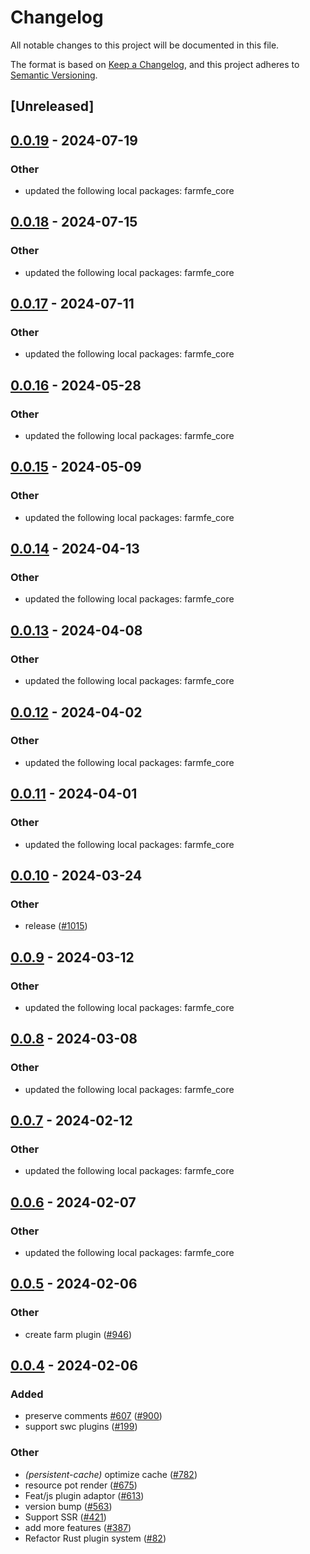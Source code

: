 # Changelog
All notable changes to this project will be documented in this file.

The format is based on [Keep a Changelog](https://keepachangelog.com/en/1.0.0/),
and this project adheres to [Semantic Versioning](https://semver.org/spec/v2.0.0.html).

## [Unreleased]

## [0.0.19](https://github.com/farm-fe/farm/compare/farmfe_toolkit_plugin_types-v0.0.18...farmfe_toolkit_plugin_types-v0.0.19) - 2024-07-19

### Other
- updated the following local packages: farmfe_core

## [0.0.18](https://github.com/farm-fe/farm/compare/farmfe_toolkit_plugin_types-v0.0.17...farmfe_toolkit_plugin_types-v0.0.18) - 2024-07-15

### Other
- updated the following local packages: farmfe_core

## [0.0.17](https://github.com/farm-fe/farm/compare/farmfe_toolkit_plugin_types-v0.0.16...farmfe_toolkit_plugin_types-v0.0.17) - 2024-07-11

### Other
- updated the following local packages: farmfe_core

## [0.0.16](https://github.com/farm-fe/farm/compare/farmfe_toolkit_plugin_types-v0.0.15...farmfe_toolkit_plugin_types-v0.0.16) - 2024-05-28

### Other
- updated the following local packages: farmfe_core

## [0.0.15](https://github.com/farm-fe/farm/compare/farmfe_toolkit_plugin_types-v0.0.14...farmfe_toolkit_plugin_types-v0.0.15) - 2024-05-09

### Other
- updated the following local packages: farmfe_core

## [0.0.14](https://github.com/farm-fe/farm/compare/farmfe_toolkit_plugin_types-v0.0.13...farmfe_toolkit_plugin_types-v0.0.14) - 2024-04-13

### Other
- updated the following local packages: farmfe_core

## [0.0.13](https://github.com/farm-fe/farm/compare/farmfe_toolkit_plugin_types-v0.0.12...farmfe_toolkit_plugin_types-v0.0.13) - 2024-04-08

### Other
- updated the following local packages: farmfe_core

## [0.0.12](https://github.com/farm-fe/farm/compare/farmfe_toolkit_plugin_types-v0.0.11...farmfe_toolkit_plugin_types-v0.0.12) - 2024-04-02

### Other
- updated the following local packages: farmfe_core

## [0.0.11](https://github.com/farm-fe/farm/compare/farmfe_toolkit_plugin_types-v0.0.10...farmfe_toolkit_plugin_types-v0.0.11) - 2024-04-01

### Other
- updated the following local packages: farmfe_core

## [0.0.10](https://github.com/farm-fe/farm/compare/farmfe_toolkit_plugin_types-v0.0.9...farmfe_toolkit_plugin_types-v0.0.10) - 2024-03-24

### Other
- release ([#1015](https://github.com/farm-fe/farm/pull/1015))

## [0.0.9](https://github.com/farm-fe/farm/compare/farmfe_toolkit_plugin_types-v0.0.8...farmfe_toolkit_plugin_types-v0.0.9) - 2024-03-12

### Other
- updated the following local packages: farmfe_core

## [0.0.8](https://github.com/farm-fe/farm/compare/farmfe_toolkit_plugin_types-v0.0.7...farmfe_toolkit_plugin_types-v0.0.8) - 2024-03-08

### Other
- updated the following local packages: farmfe_core

## [0.0.7](https://github.com/farm-fe/farm/compare/farmfe_toolkit_plugin_types-v0.0.6...farmfe_toolkit_plugin_types-v0.0.7) - 2024-02-12

### Other
- updated the following local packages: farmfe_core

## [0.0.6](https://github.com/farm-fe/farm/compare/farmfe_toolkit_plugin_types-v0.0.5...farmfe_toolkit_plugin_types-v0.0.6) - 2024-02-07

### Other
- updated the following local packages: farmfe_core

## [0.0.5](https://github.com/farm-fe/farm/compare/farmfe_toolkit_plugin_types-v0.0.4...farmfe_toolkit_plugin_types-v0.0.5) - 2024-02-06

### Other
- create farm plugin ([#946](https://github.com/farm-fe/farm/pull/946))

## [0.0.4](https://github.com/farm-fe/farm/compare/farmfe_toolkit_plugin_types-v0.0.3...farmfe_toolkit_plugin_types-v0.0.4) - 2024-02-06

### Added
- preserve comments [#607](https://github.com/farm-fe/farm/pull/607) ([#900](https://github.com/farm-fe/farm/pull/900))
- support swc plugins ([#199](https://github.com/farm-fe/farm/pull/199))

### Other
- *(persistent-cache)* optimize cache ([#782](https://github.com/farm-fe/farm/pull/782))
- resource pot render ([#675](https://github.com/farm-fe/farm/pull/675))
- Feat/js plugin adaptor ([#613](https://github.com/farm-fe/farm/pull/613))
- version bump ([#563](https://github.com/farm-fe/farm/pull/563))
- Support SSR ([#421](https://github.com/farm-fe/farm/pull/421))
- add more features ([#387](https://github.com/farm-fe/farm/pull/387))
- Refactor Rust plugin system ([#82](https://github.com/farm-fe/farm/pull/82))
